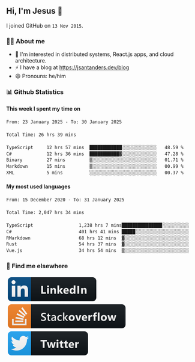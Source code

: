 ## Hi, I'm Jesus 👋

I joined GitHub on `13 Nov 2015`.

<!-- Talking about you -->

### 👨‍💻 About me

- 👦 I'm interested in distributed systems, React.js apps, and cloud architecture.
- ⚡️ I have a blog at <https://jsantanders.dev/blog>
- 😄 Pronouns: he/him

### 📊 Github Statistics

#### This week I spent my time on

<!--START_SECTION:weekly-->

```txt
From: 23 January 2025 - To: 30 January 2025

Total Time: 26 hrs 39 mins

TypeScript     12 hrs 57 mins  ████████████░░░░░░░░░░░░░   48.59 %
C#             12 hrs 36 mins  ███████████▓░░░░░░░░░░░░░   47.28 %
Binary         27 mins         ▒░░░░░░░░░░░░░░░░░░░░░░░░   01.71 %
Markdown       15 mins         ▒░░░░░░░░░░░░░░░░░░░░░░░░   00.99 %
XML            5 mins          ░░░░░░░░░░░░░░░░░░░░░░░░░   00.37 %
```

<!--END_SECTION:weekly-->

#### My most used languages

<!--START_SECTION:alltime-->

```txt
From: 15 December 2020 - To: 31 January 2025

Total Time: 2,047 hrs 34 mins

TypeScript                 1,238 hrs 7 mins███████████████░░░░░░░░░░   60.47 %
C#                         401 hrs 41 mins █████░░░░░░░░░░░░░░░░░░░░   19.62 %
RMarkdown                  68 hrs 12 mins  ▓░░░░░░░░░░░░░░░░░░░░░░░░   03.33 %
Rust                       54 hrs 37 mins  ▓░░░░░░░░░░░░░░░░░░░░░░░░   02.67 %
Vue.js                     34 hrs 54 mins  ▒░░░░░░░░░░░░░░░░░░░░░░░░   01.71 %
```

<!--END_SECTION:alltime-->

### 📢 Find me elsewhere

<p>
  <a target="_blank" href="https://linkedin.com/in/jsantanders">
    <img src="https://github.com/jsantanders/jsantanders/blob/master/img/linkedin.svg" alt="LinkedIn" style="vertical-align:top; margin:4px">
  </a>
  
  <a target="_blank" href="https://stackoverflow.com/users/7318331/jesus-santander">
    <img src="https://github.com/jsantanders/jsantanders/blob/master/img/stackoverflow.svg" alt="StackOverflow" style="vertical-align:top; margin:4px">
  </a>
  
  <a target="_blank" href="http://twitter.com/jsantanders">
    <img src="https://github.com/jsantanders/jsantanders/blob/master/img/twitter.svg" alt="Twitter" style="vertical-align:top; margin:4px">
  </a>
</p>
